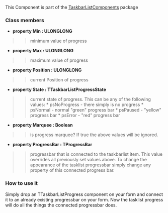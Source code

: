 This Component is part of the [TaskbarListComponents](TaskbarListComponents.md) package

### Class members ###

  * **property Min : ULONGLONG**
> > minimum value of progress
  * **property Max : ULONGLONG**
> > maximum value of progress
  * **property Position : ULONGLONG**
> > current Position of progress
  * **property State : TTaskbarListProgressState**
> > current state of progress. This can be any of the following values:
      * psNoProgress - there simply is no progress
      * psNormal - normal "green" progress bar
      * psPaused - "yellow" progress bar
      * psError - "red" progress bar
  * **property Marquee : Boolean**
> > is progress marquee? If true the above values will be ignored.

  * **property ProgressBar : TProgressBar**
> > progressbar that is connected to the taskbarlist item. This value overrides all previously set values above. To change the appearance of the tasklist progressbar simply change any property of this connected progress bar.

### How to use it ###

Simply drop an TTaskbarListProgress component on your form and connect it to an already existing progressbar on your form. Now the tasklist progress will do all the things the connected progressbar does.